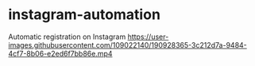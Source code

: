 # instagram-automation
Automatic registration on Instagram
https://user-images.githubusercontent.com/109022140/190928365-3c212d7a-9484-4cf7-8b06-e2ed6f7bb86e.mp4

